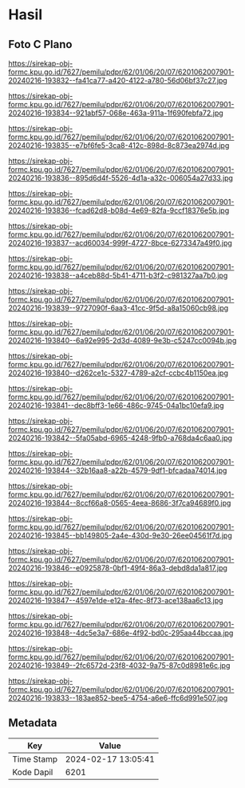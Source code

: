 # Hasil

## Foto C Plano

https://sirekap-obj-formc.kpu.go.id/7627/pemilu/pdpr/62/01/06/20/07/6201062007901-20240216-193832--fa41ca77-a420-4122-a780-56d06bf37c27.jpg

https://sirekap-obj-formc.kpu.go.id/7627/pemilu/pdpr/62/01/06/20/07/6201062007901-20240216-193834--921abf57-068e-463a-911a-1f690febfa72.jpg

https://sirekap-obj-formc.kpu.go.id/7627/pemilu/pdpr/62/01/06/20/07/6201062007901-20240216-193835--e7bf6fe5-3ca8-412c-898d-8c873ea2974d.jpg

https://sirekap-obj-formc.kpu.go.id/7627/pemilu/pdpr/62/01/06/20/07/6201062007901-20240216-193836--895d6d4f-5526-4d1a-a32c-006054a27d33.jpg

https://sirekap-obj-formc.kpu.go.id/7627/pemilu/pdpr/62/01/06/20/07/6201062007901-20240216-193836--fcad62d8-b08d-4e69-82fa-9ccf18376e5b.jpg

https://sirekap-obj-formc.kpu.go.id/7627/pemilu/pdpr/62/01/06/20/07/6201062007901-20240216-193837--acd60034-999f-4727-8bce-6273347a49f0.jpg

https://sirekap-obj-formc.kpu.go.id/7627/pemilu/pdpr/62/01/06/20/07/6201062007901-20240216-193838--a4ceb88d-5b41-4711-b3f2-c981327aa7b0.jpg

https://sirekap-obj-formc.kpu.go.id/7627/pemilu/pdpr/62/01/06/20/07/6201062007901-20240216-193839--9727090f-6aa3-41cc-9f5d-a8a15060cb98.jpg

https://sirekap-obj-formc.kpu.go.id/7627/pemilu/pdpr/62/01/06/20/07/6201062007901-20240216-193840--6a92e995-2d3d-4089-9e3b-c5247cc0094b.jpg

https://sirekap-obj-formc.kpu.go.id/7627/pemilu/pdpr/62/01/06/20/07/6201062007901-20240216-193840--d262ce1c-5327-4789-a2cf-ccbc4b1150ea.jpg

https://sirekap-obj-formc.kpu.go.id/7627/pemilu/pdpr/62/01/06/20/07/6201062007901-20240216-193841--dec8bff3-1e66-486c-9745-04a1bc10efa9.jpg

https://sirekap-obj-formc.kpu.go.id/7627/pemilu/pdpr/62/01/06/20/07/6201062007901-20240216-193842--5fa05abd-6965-4248-9fb0-a768da4c6aa0.jpg

https://sirekap-obj-formc.kpu.go.id/7627/pemilu/pdpr/62/01/06/20/07/6201062007901-20240216-193844--32b16aa8-a22b-4579-9df1-bfcadaa74014.jpg

https://sirekap-obj-formc.kpu.go.id/7627/pemilu/pdpr/62/01/06/20/07/6201062007901-20240216-193844--8ccf66a8-0565-4eea-8686-3f7ca94689f0.jpg

https://sirekap-obj-formc.kpu.go.id/7627/pemilu/pdpr/62/01/06/20/07/6201062007901-20240216-193845--bb149805-2a4e-430d-9e30-26ee04561f7d.jpg

https://sirekap-obj-formc.kpu.go.id/7627/pemilu/pdpr/62/01/06/20/07/6201062007901-20240216-193846--e0925878-0bf1-49f4-86a3-debd8da1a817.jpg

https://sirekap-obj-formc.kpu.go.id/7627/pemilu/pdpr/62/01/06/20/07/6201062007901-20240216-193847--4597e1de-e12a-4fec-8f73-ace138aa6c13.jpg

https://sirekap-obj-formc.kpu.go.id/7627/pemilu/pdpr/62/01/06/20/07/6201062007901-20240216-193848--4dc5e3a7-686e-4f92-bd0c-295aa44bccaa.jpg

https://sirekap-obj-formc.kpu.go.id/7627/pemilu/pdpr/62/01/06/20/07/6201062007901-20240216-193849--2fc6572d-23f8-4032-9a75-87c0d8981e6c.jpg

https://sirekap-obj-formc.kpu.go.id/7627/pemilu/pdpr/62/01/06/20/07/6201062007901-20240216-193833--183ae852-bee5-4754-a6e6-ffc6d991e507.jpg


## Metadata

| Key        | Value               |
| ---------- | ------------------- |
| Time Stamp | 2024-02-17 13:05:41 |
| Kode Dapil | 6201                |



